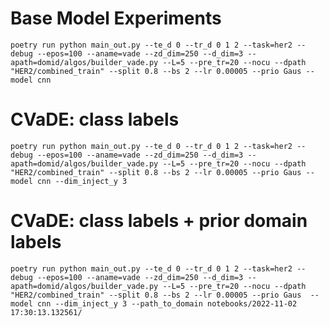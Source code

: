 # Base Model Experiments 
`poetry run python main_out.py --te_d 0 --tr_d 0 1 2 --task=her2 --debug --epos=100 --aname=vade --zd_dim=250 --d_dim=3
--apath=domid/algos/builder_vade.py --L=5 --pre_tr=20 --nocu --dpath "HER2/combined_train" --split 0.8 --bs 2 --lr 0.00005 --prio Gaus --model cnn `
# CVaDE: class labels 
`poetry run python main_out.py --te_d 0 --tr_d 0 1 2 --task=her2 --debug --epos=100 --aname=vade --zd_dim=250 --d_dim=3
--apath=domid/algos/builder_vade.py --L=5 --pre_tr=20 --nocu --dpath "HER2/combined_train" --split 0.8 --bs 2 --lr 0.00005 --prio Gaus --model cnn --dim_inject_y 3`
# CVaDE: class labels + prior domain labels 
`poetry run python main_out.py --te_d 0 --tr_d 0 1 2 --task=her2 --debug --epos=100 --aname=vade --zd_dim=250 --d_dim=3
--apath=domid/algos/builder_vade.py --L=5 --pre_tr=20 --nocu --dpath "HER2/combined_train" --split 0.8 --bs 2 --lr 0.00005 --prio Gaus 
--model cnn --dim_inject_y 3 --path_to_domain notebooks/2022-11-02 17:30:13.132561/`
